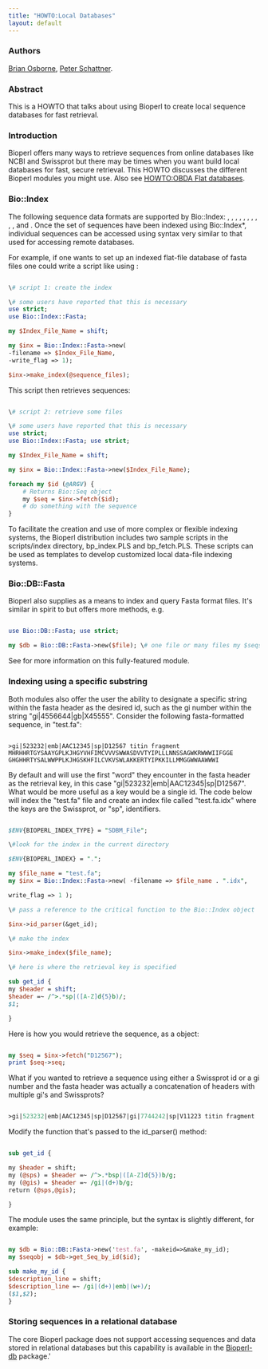 ```yaml
---
title: "HOWTO:Local Databases"
layout: default
---
```


### Authors

[Brian Osborne](Brian_Osborne "wikilink"), [Peter Schattner](Peter_Schattner "wikilink").

### Abstract

This is a HOWTO that talks about using Bioperl to create local sequence databases for fast retrieval.

### Introduction

Bioperl offers many ways to retrieve sequences from online databases like NCBI and Swissprot but there may be times when you want build local databases for fast, secure retrieval. This HOWTO discusses the different Bioperl modules you might use. Also see [HOWTO:OBDA Flat databases](HOWTO:OBDA_Flat_databases "wikilink").

### Bio::Index

The following sequence data formats are supported by Bio::Index: , , , , , , , , , , and . Once the set of sequences have been indexed using Bio::Index\*, individual sequences can be accessed using syntax very similar to that used for accessing remote databases.

For example, if one wants to set up an indexed flat-file database of fasta files one could write a script like using :

```perl

\# script 1: create the index

\# some users have reported that this is necessary
use strict;
use Bio::Index::Fasta; 

my $Index_File_Name = shift;

my $inx = Bio::Index::Fasta->new(
-filename => $Index_File_Name,
-write_flag => 1);

$inx->make_index(@sequence_files);

```

This script then retrieves sequences:

```perl

\# script 2: retrieve some files

\# some users have reported that this is necessary
use strict;
use Bio::Index::Fasta; use strict;

my $Index_File_Name = shift;

my $inx = Bio::Index::Fasta->new($Index_File_Name);

foreach my $id (@ARGV) {
    # Returns Bio::Seq object
    my $seq = $inx->fetch($id);
    # do something with the sequence
}

```

To facilitate the creation and use of more complex or flexible indexing systems, the Bioperl distribution includes two sample scripts in the scripts/index directory, bp_index.PLS and bp_fetch.PLS. These scripts can be used as templates to develop customized local data-file indexing systems.

### Bio::DB::Fasta

Bioperl also supplies as a means to index and query Fasta format files. It's similar in spirit to but offers more methods, e.g.

```perl

use Bio::DB::Fasta; use strict;

my $db = Bio::DB::Fasta->new($file); \# one file or many files my $seqstring = $db->seq($id); \# get a sequence as string my $seqobj = $db->get_Seq_by_id($id); \# get a PrimarySeq obj my $desc = $db->header($id); \# get the header, or description line

```

See for more information on this fully-featured module.

### Indexing using a specific substring

Both modules also offer the user the ability to designate a specific string within the fasta header as the desired id, such as the gi number within the string "gi|4556644|gb|X45555". Consider the following fasta-formatted sequence, in "test.fa":

```

>gi|523232|emb|AAC12345|sp|D12567 titin fragment MHRHHRTGYSAAYGPLKJHGYVHFIMCVVVSWWASDVVTYIPLLLNNSSAGWKRWWWIIFGGE GHGHHRTYSALWWPPLKJHGSKHFILCVKVSWLAKKERTYIPKKILLMMGGWWAAWWWI

```

By default and will use the first "word" they encounter in the fasta header as the retrieval key, in this case "gi|523232|emb|AAC12345|sp|D12567". What would be more useful as a key would be a single id. The code below will index the "test.fa" file and create an index file called "test.fa.idx" where the keys are the Swissprot, or "sp", identifiers.

```perl

$ENV{BIOPERL_INDEX_TYPE} = "SDBM_File";

\#look for the index in the current directory

$ENV{BIOPERL_INDEX} = ".";

my $file_name = "test.fa";
my $inx = Bio::Index::Fasta->new( -filename => $file_name . ".idx",

write_flag => 1 );

\# pass a reference to the critical function to the Bio::Index object

$inx->id_parser(&get_id);

\# make the index

$inx->make_index($file_name);

\# here is where the retrieval key is specified

sub get_id {
my $header = shift;
$header =~ /^>.*sp|([A-Z]d{5}b)/;
$1;

}

```

Here is how you would retrieve the sequence, as a object:

```perl

my $seq = $inx->fetch("D12567");
print $seq->seq;

```

What if you wanted to retrieve a sequence using either a Swissprot id or a gi number and the fasta header was actually a concatenation of headers with multiple gi's and Swissprots?

```perl

>gi|523232|emb|AAC12345|sp|D12567|gi|7744242|sp|V11223 titin fragment

```

Modify the function that's passed to the id_parser() method:

```perl

sub get_id {

my $header = shift;
my (@sps) = $header =~ /^>.*bsp|([A-Z]d{5})b/g;
my (@gis) = $header =~ /gi|(d+)b/g;
return (@sps,@gis);

}

```

The module uses the same principle, but the syntax is slightly different, for example:

```perl

my $db = Bio::DB::Fasta->new('test.fa', -makeid=>&make_my_id);
my $seqobj = $db->get_Seq_by_id($id);

sub make_my_id {
$description_line = shift;
$description_line =~ /gi|(d+)|emb|(w+)/;
($1,$2);
}

```

### Storing sequences in a relational database

The core Bioperl package does not support accessing sequences and data stored in relational databases but this capability is available in the [Bioperl-db](Bioperl-db "wikilink") package.'
